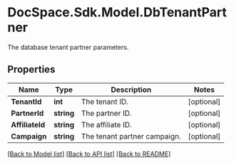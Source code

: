 # DocSpace.Sdk.Model.DbTenantPartner
The database tenant partner parameters.

## Properties

Name | Type | Description | Notes
------------ | ------------- | ------------- | -------------
**TenantId** | **int** | The tenant ID. | [optional] 
**PartnerId** | **string** | The partner ID. | [optional] 
**AffiliateId** | **string** | The affiliate ID. | [optional] 
**Campaign** | **string** | The tenant partner campaign. | [optional] 

[[Back to Model list]](../README.md#documentation-for-models) [[Back to API list]](../README.md#documentation-for-api-endpoints) [[Back to README]](../README.md)

